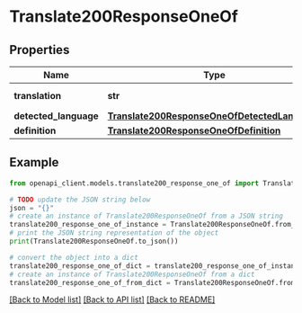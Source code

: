 # Translate200ResponseOneOf


## Properties

Name | Type | Description | Notes
------------ | ------------- | ------------- | -------------
**translation** | **str** | Translated text | [optional] 
**detected_language** | [**Translate200ResponseOneOfDetectedLanguage**](Translate200ResponseOneOfDetectedLanguage.md) |  | [optional] 
**definition** | [**Translate200ResponseOneOfDefinition**](Translate200ResponseOneOfDefinition.md) |  | [optional] 

## Example

```python
from openapi_client.models.translate200_response_one_of import Translate200ResponseOneOf

# TODO update the JSON string below
json = "{}"
# create an instance of Translate200ResponseOneOf from a JSON string
translate200_response_one_of_instance = Translate200ResponseOneOf.from_json(json)
# print the JSON string representation of the object
print(Translate200ResponseOneOf.to_json())

# convert the object into a dict
translate200_response_one_of_dict = translate200_response_one_of_instance.to_dict()
# create an instance of Translate200ResponseOneOf from a dict
translate200_response_one_of_from_dict = Translate200ResponseOneOf.from_dict(translate200_response_one_of_dict)
```
[[Back to Model list]](../README.md#documentation-for-models) [[Back to API list]](../README.md#documentation-for-api-endpoints) [[Back to README]](../README.md)


